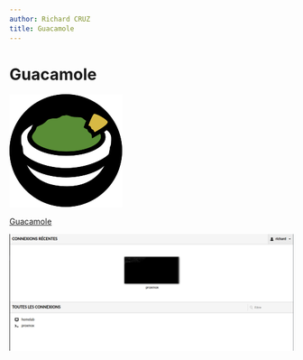 ```yaml
---
author: Richard CRUZ
title: Guacamole
---
```


# Guacamole

![Logo Guacamole](../img/logo_guacamole.png)

[Guacamole](https://guacamole.apache.org/)

![Guacamole](../img/guacamole.png)